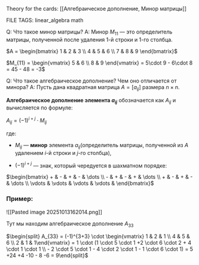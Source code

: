 
Theory for the cards: [[Алгебраическое дополнение, Минор матрицы]]

FILE TAGS: linear_algebra math

Q: Что такое минор матрицы?
A:  Минор $M_{11}$​ — это определитель матрицы, полученной после удаления 1-й строки и 1-го столбца.
	
$A = \begin{bmatrix} 1 & 2 & 3 \\ 4 & 5 & 6 \\ 7 & 8 & 9 \end{bmatrix}$
	
	
$M_{11} = \begin{vmatrix} 5 & 6 \\ 8 & 9 \end{vmatrix} = 5\cdot 9 - 6\cdot 8 = 45 - 48 = -3$
<!--ID: 1760549052021-->



Q: Что такое алгебраическое дополнение? Чем оно отличается от минора?
A: Пусть дана квадратная матрица $A = [a_{ij}]$ размера $n \times n$.
	
**Алгебраическое дополнение элемента $a_{ij}$** обозначается как $A_{ij}$​ и вычисляется по формуле:
	
$A_{ij} = (-1)^{i+j} \cdot M_{ij}$
	
где:
	
- $M_{ij}$​ — **минор** элемента $a_{ij}$​ (определитель матрицы, полученной из $A$ удалением $i$-й строки и $j$-го столбца),
    
- $(-1)^{i+j}$ — знак, который чередуется в шахматном порядке:
    
	
$\begin{bmatrix} + & - & + & - & \dots \\ - & + & - & + & \dots \\ + & - & + & - & \dots \\ \vdots & \vdots & \vdots & \vdots & \end{bmatrix}​$
	
	
### Пример: 
	
![[Pasted image 20251013162014.png]]
	
Тут мы находим алгебраическое дополнение $A_{33}$
	
$\begin{split} A_{33} = (-1)^{3+3} \cdot \begin{vmatrix} 1 & 2 & 1 \\ 4 & 5 & 6 \\ 2 & 1 & 1\end{vmatrix} = 1 \cdot (1 \cdot 5 \cdot 1 +2 \cdot 6 \cdot 2 + 4 \cdot 1 \cdot 1 \\  - 2 \cdot 5 \cdot 1 - 4 \cdot 2 \cdot 1 - 1 \cdot 6 \cdot 1) = 5 +24 +4 -10 - 8 -6 = 9\end{split}$
<!--ID: 1760549052032-->
